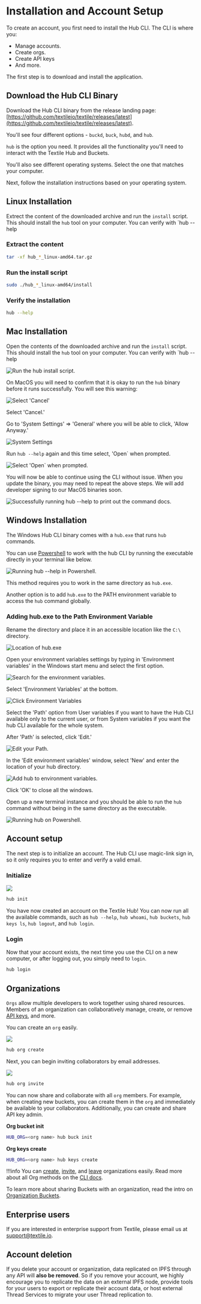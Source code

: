 # Installation and Account Setup

To create an account, you first need to install the Hub CLI. The CLI is where you:

-   Manage accounts.
-   Create orgs.
-   Create API keys
-   And more.

The first step is to download and install the application.

## Download the Hub CLI Binary

Download the Hub CLI binary from the release landing page: [https://github.com/textileio/textile/releases/latest](https://github.com/textileio/textile/releases/latest).

You'll see four different options - `buckd`, `buck`, `hubd`, and `hub`.

`hub` is the option you need. It provides all the functionality you'll need to interact with the Textile Hub and Buckets.

You'll also see different operating systems. Select the one that matches your computer.

Next, follow the installation instructions based on your operating system.

## Linux Installation

Extrect the content of the downloaded archive and run the `install` script. This should install the `hub` tool on your computer. You can verify with `hub --help

### Extract the content

```bash
tar -xf hub_*_linux-amd64.tar.gz
```

### Run the install script

```bash
sudo ./hub_*_linux-amd64/install
```

### Verify the installation

```bash
hub --help
```

## Mac Installation

Open the contents of the downloaded archive and run the `install` script. This should install the `hub` tool on your computer. You can verify with `hub --help

![Run the hub install script.](../images/install/install.png)

On MacOS you will need to confirm that it is okay to run the `hub` binary before it runs successfully. You will see this warning:

![Select 'Cancel'](../images/install/install_warn.png)

Select 'Cancel.'

Go to 'System Settings' => 'General' where you will be able to click, 'Allow Anyway.'

![System Settings](../images/install/install_allow.png)

Run `hub --help` again and this time select, 'Open` when prompted.

![Select 'Open` when prompted.](../images/install/install_confirm.png)

You will now be able to continue using the CLI without issue. When you update the binary, you may need to repeat the above steps. We will add developer signing to our MacOS binaries soon.

![Successfully running `hub --help` to print out the command docs.](../images/hub-cli/hub_help.png)

## Windows Installation

The Windows Hub CLI binary comes with a `hub.exe` that runs `hub` commands.

You can use [Powershell](https://docs.microsoft.com/en-us/powershell/) to work with the hub CLI by running the executable directly in your terminal like below.

![Running hub --help in Powershell.](../images/install/windows_hub_help.png)

This method requires you to work in the same directory as `hub.exe`.

Another option is to add `hub.exe` to the PATH environment variable to access the `hub` command globally.

### Adding hub.exe to the Path Environment Variable

Rename the directory and place it in an accessible location like the `C:\` directory.

![Location of hub.exe](../images/install/windows_hub_directory.png)

Open your environment variables settings by typing in 'Environment variables' in the Windows start menu and select the first option.

![Search for the environment variables.](../images/install/windows_hub_env1.png)

Select 'Environment Variables' at the bottom.

![Click Environment Variables](../images/install/windows_hub_env2.png)

Select the 'Path' option from User variables if you want to have the Hub CLI available only to the current user, or from System variables if you want the hub CLI available for the whole system.

After 'Path' is selected, click 'Edit.'

![Edit your Path.](../images/install/windows_hub_variables.png)

In the 'Edit environment variables' window, select 'New' and enter the location of your hub directory.

![Add hub to environment variables.](../images/install/windows_hub_edit.png)

Click 'OK' to close all the windows.

Open up a new terminal instance and you should be able to run the `hub` command without being in the same directory as the executable.

![Running hub on Powershell.](../images/install/windows_hub_powershell.png)

## Account setup

The next step is to initialize an account. The Hub CLI use magic-link sign in, so it only requires you to enter and verify a valid email.

### Initialize

![](../images/hub-cli/hub_init.png)

```sh
hub init
```

You have now created an account on the Textile Hub! You can now run all the available commands, such as `hub --help`, `hub whoami`, `hub buckets`, `hub keys ls`, `hub logout`, and `hub login`.

### Login

Now that your account exists, the next time you use the CLI on a new computer, or after logging out, you simply need to `login`.

```sh
hub login
```

## Organizations

`Orgs` allow multiple developers to work together using shared resources. Members of an organization can collaboratively manage, create, or remove [API keys](../hub/apis.md#app-keys), and more.

You can create an `org` easily.

![](../images/hub-cli/hub_org_create.png)

```sh
hub org create
```

Next, you can begin inviting collaborators by email addresses.

![](../images/hub-cli/hub_org_invite.png)

```sh
hub org invite
```

You can now share and collaborate with all `org` members. For example, when creating new buckets, you can create them in the `org` and immediately be available to your collaborators. Additionally, you can create and share API key admin.

**Org bucket init**

```sh
HUB_ORG=<org name> hub buck init
```

**Org keys create**

```sh
HUB_ORG=<org name> hub keys create
```

!!!info
You can [create](../hub/cli/hub_orgs_create.md), [invite](../hub/cli/hub_orgs_invite.md), and [leave](../hub/cli/hub_orgs_leave.md) organizations easily. Read more about all Org methods on the [CLI docs](../hub/cli/hub_orgs.md).

To learn more about sharing Buckets with an organization, read the intro on [Organization Buckets](../buckets/index.md#organization-buckets).

## Enterprise users

If you are interested in enterprise support from Textile, please email us at [support@textile.io](mailto:support@textile.io).

## Account deletion

If you delete your account or organization, data replicated on IPFS through any API will **also be removed**. So if you remove your account, we highly encourage you to replicate the data on an external IPFS node, provide tools for your users to export or replicate their account data, or host external Thread Services to migrate your user Thread replication to.
